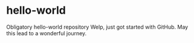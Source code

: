 # hello-world
Obligatory hello-world repository
Welp, just got started with GitHub. May this lead to a wonderful journey.
